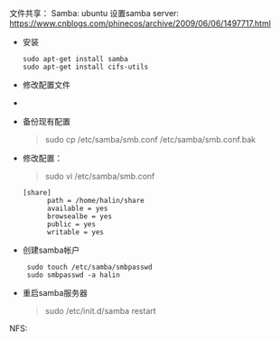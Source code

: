 文件共享：
Samba:
ubuntu 设置samba server:                    
https://www.cnblogs.com/phinecos/archive/2009/06/06/1497717.html

* 安装

  ```
  sudo apt-get install samba
  sudo apt-get install cifs-utils
  ```

* 修改配置文件

* 

  * 备份现有配置

    > sudo cp /etc/samba/smb.conf /etc/samba/smb.conf.bak

  * 修改配置：

    > sudo vi /etc/samba/smb.conf

    ```
    [share]
          path = /home/halin/share
          available = yes
          browsealbe = yes
          public = yes
          writable = yes
    ```

* 创建samba帐户

  ```
   sudo touch /etc/samba/smbpasswd
   sudo smbpasswd -a halin
  ```

* 重启samba服务器

  > sudo /etc/init.d/samba restart

NFS: